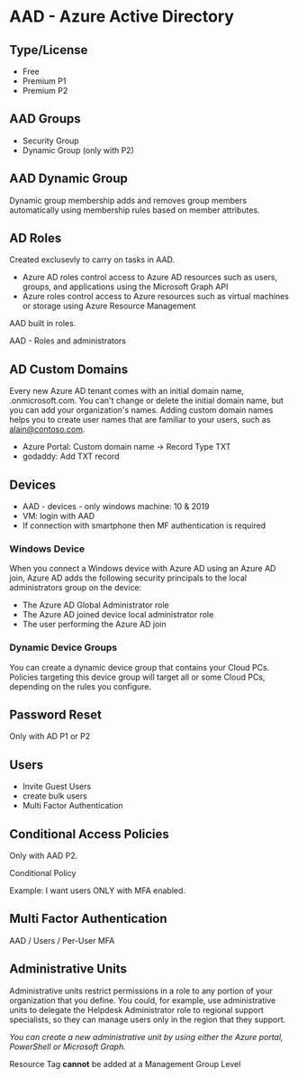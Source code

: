 # AAD - Azure Active Directory

## Type/License
- Free
- Premium P1
- Premium P2

## AAD Groups
- Security Group
- Dynamic Group (only with P2)

## AAD Dynamic Group
Dynamic group membership adds and removes group members automatically using membership rules based on member attributes.

## AD Roles
Created exclusevly to carry on tasks in AAD.
- Azure AD roles control access to Azure AD resources such as users, groups, and applications using the Microsoft Graph API
- Azure roles control access to Azure resources such as virtual machines or storage using Azure Resource Management

AAD built in roles.

AAD - Roles and administrators


## AD Custom Domains
Every new Azure AD tenant comes with an initial domain name, <domainname>.onmicrosoft.com. You can't change or delete the initial domain name, but you can add your organization's names. Adding custom domain names helps you to create user names that are familiar to your users, such as alain@contoso.com.

- Azure Portal: Custom domain name -> Record Type TXT
- godaddy: Add TXT record

## Devices
* AAD - devices - only windows machine: 10 & 2019
* VM: login with AAD
* If connection with smartphone then MF authentication is required  

### Windows Device
When you connect a Windows device with Azure AD using an Azure AD join, Azure AD adds the following security principals to the local administrators group on the device:

* The Azure AD Global Administrator role
* The Azure AD joined device local administrator role
* The user performing the Azure AD join

### Dynamic Device Groups
You can create a dynamic device group that contains your Cloud PCs. Policies targeting this device group will target all or some Cloud PCs, depending on the rules you configure.

## Password Reset
Only with AD P1 or P2

## Users
- Invite Guest Users
- create bulk users
- Multi Factor Authentication

## Conditional Access Policies
Only with AAD P2.

Conditional Policy

Example: I want users ONLY with MFA enabled.

## Multi Factor Authentication
AAD / Users / Per-User MFA


## Administrative Units
Administrative units restrict permissions in a role to any portion of your organization that you define. You could, for example, use administrative units to delegate the Helpdesk Administrator role to regional support specialists, so they can manage users only in the region that they support.

*You can create a new administrative unit by using either the Azure portal, PowerShell or Microsoft Graph.*

Resource Tag **cannot** be added at a Management Group Level




